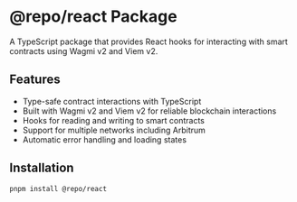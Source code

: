 # @repo/react Package

A TypeScript package that provides React hooks for interacting with smart contracts using Wagmi v2 and Viem v2.

## Features

- Type-safe contract interactions with TypeScript
- Built with Wagmi v2 and Viem v2 for reliable blockchain interactions
- Hooks for reading and writing to smart contracts
- Support for multiple networks including Arbitrum
- Automatic error handling and loading states

## Installation

```bash
pnpm install @repo/react
```
